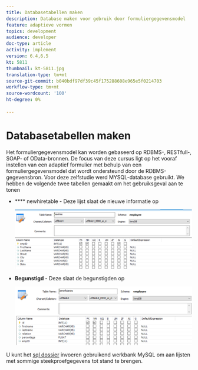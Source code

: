 ```yaml
---
title: Databasetabellen maken
description: Database maken voor gebruik door formuliergegevensmodel
feature: adaptieve vormen
topics: development
audience: developer
doc-type: article
activity: implement
version: 6.4,6.5
kt: 5811
thumbnail: kt-5811.jpg
translation-type: tm+mt
source-git-commit: b040bdf97df39c45f175288608e965e5f0214703
workflow-type: tm+mt
source-wordcount: '100'
ht-degree: 0%

---
```



# Databasetabellen maken

Het formuliergegevensmodel kan worden gebaseerd op RDBMS-, RESTfull-, SOAP- of OData-bronnen. De focus van deze cursus ligt op het vooraf instellen van een adaptief formulier met behulp van een formuliergegevensmodel dat wordt ondersteund door de RDBMS-gegevensbron. Voor deze zelfstudie werd MYSQL-database gebruikt. We hebben de volgende twee tabellen gemaakt om het gebruiksgeval aan te tonen

* **** newhiretable - Deze lijst slaat de nieuwe informatie op

   ![newheren](assets/newhire-table.png)


* **Begunstigd -** Deze slaat de begunstigden op

   ![begunstigden](assets/beneficiaries-table.png)

U kunt het [sql dossier](assets/db-schema.sql) invoeren gebruikend werkbank MySQL om aan lijsten met sommige steekproefgegevens tot stand te brengen.